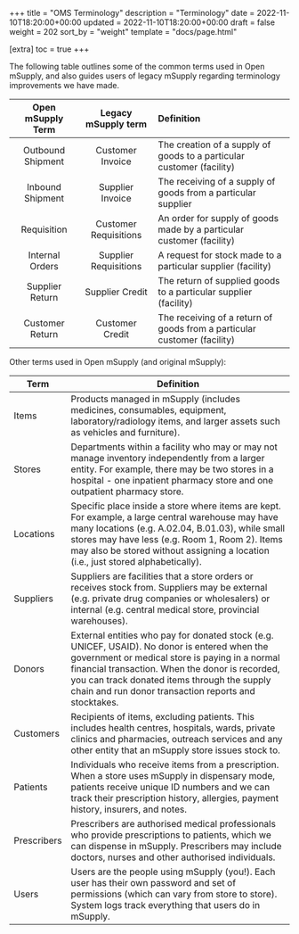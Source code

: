 +++
title = "OMS Terminology"
description = "Terminology"
date = 2022-11-10T18:20:00+00:00
updated = 2022-11-10T18:20:00+00:00
draft = false
weight = 202
sort_by = "weight"
template = "docs/page.html"

[extra]
toc = true
+++

The following table outlines some of the common terms used in Open mSupply, and also guides users of legacy mSupply regarding terminology improvements we have made.

| Open mSupply Term | Legacy mSupply term   | Definition                                                               |
|:-----------------:|:---------------------:|:------------------------------------------------------------------------ |
| Outbound Shipment | Customer Invoice      | The creation of a supply of goods to a particular customer (facility)    |
| Inbound Shipment  | Supplier Invoice      | The receiving of a supply of goods from a particular supplier            |
| Requisition       | Customer Requisitions | An order for supply of goods made by a particular customer (facility)    |
| Internal Orders   | Supplier Requisitions | A request for stock made to a particular supplier (facility)             |
| Supplier Return   | Supplier Credit       | The return of supplied goods to a particular supplier (facility)         |
| Customer Return   | Customer Credit       | The receiving of a return of goods from a particular customer (facility) |

Other terms used in Open mSupply (and original mSupply):

| **Term**  | **Definition**                                                                                                                                                                                                                                        |
|---------------|--------------------------------------------------------------------------------------------------------------------------------------------------------------------------------------------------------------------------------------------------------|
| Items         | Products managed in mSupply (includes medicines, consumables, equipment, laboratory/radiology items, and larger assets such as vehicles and furniture).                                                                                                                                                         |
| Stores        | Departments within a facility who may or may not manage inventory independently from a larger entity. For example, there may be two stores in a hospital - one inpatient pharmacy store and one outpatient pharmacy store.                                                                                 |
| Locations     | Specific place inside a store where items are kept. For example, a large central warehouse may have many locations (e.g. A.02.04, B.01.03), while small stores may have less (e.g. Room 1, Room 2). Items may also be stored without assigning a location (i.e., just stored alphabetically).             |
| Suppliers     | Suppliers are facilities that a store orders or receives stock from. Suppliers may be external (e.g. private drug companies or wholesalers) or internal (e.g. central medical store, provincial warehouses).                                                                                               |
| Donors        | External entities who pay for donated stock (e.g. UNICEF, USAID). No donor is entered when the government or medical store is paying in a normal financial transaction. When the donor is recorded, you can track donated items through the supply chain and run donor transaction reports and stocktakes. |
| Customers     | Recipients of items, excluding patients. This includes health centres, hospitals, wards, private clinics and pharmacies, outreach services and any other entity that an mSupply store issues stock to.                                                                                                     |
| Patients      | Individuals who receive items from a prescription. When a store uses mSupply in dispensary mode, patients receive unique ID numbers and we can track their prescription history, allergies, payment history, insurers, and notes.                          |
| Prescribers   | Prescribers are authorised medical professionals who provide prescriptions to patients, which we can dispense in mSupply. Prescribers may include doctors, nurses and other authorised individuals. |
| Users         | Users are the people using mSupply (you!). Each user has their own password and set of permissions (which can vary from store to store). System logs track everything that users do in mSupply.                                                                                   |
